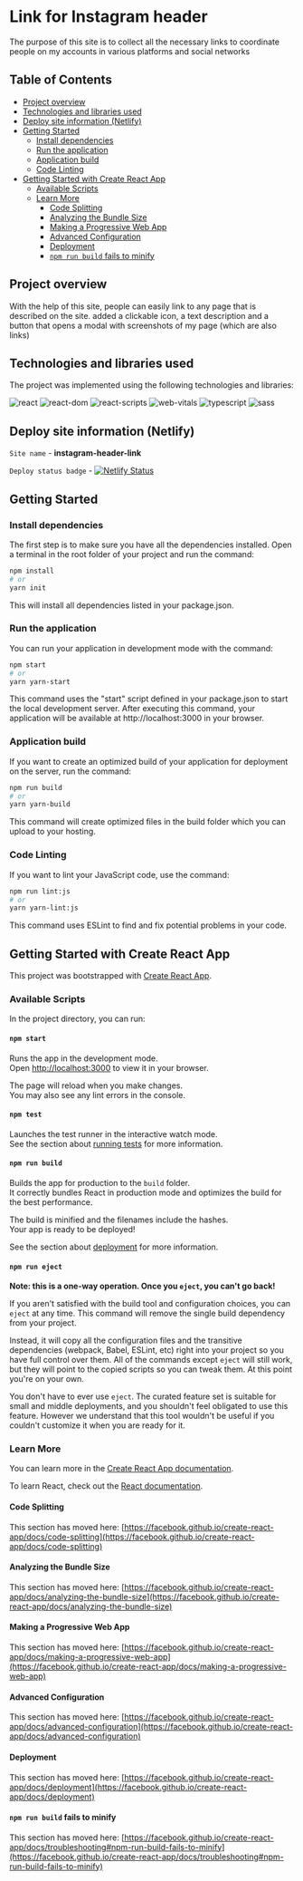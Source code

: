 # Link for Instagram header

The purpose of this site is to collect all the necessary links to coordinate people on my accounts in various platforms and social networks

## Table of Contents

- [Project overview](#project-overview)
- [Technologies and libraries used](#technologies-and-libraries-used)
- [Deploy site information (Netlify)](#deploy-site-information-netlify)
- [Getting Started](#getting-started)
  - [Install dependencies](#install-dependencies)
  - [Run the application](#run-the-application)
  - [Application build](#application-build)
  - [Code Linting](#code-linting)
- [Getting Started with Create React App](#getting-started-with-create-react-app)
  - [Available Scripts](#available-scripts)
  - [Learn More](#learn-more)
    - [Code Splitting](#code-splitting)
    - [Analyzing the Bundle Size](#analyzing-the-bundle-size)
    - [Making a Progressive Web App](#making-a-progressive-web-app)
    - [Advanced Configuration](#advanced-configuration)
    - [Deployment](#deployment)
    - [`npm run build` fails to minify](#npm-run-build-fails-to-minify)

## Project overview

With the help of this site, people can easily link to any page that is described on the site.
added a clickable icon, a text description and a button that opens a modal with screenshots of my page (which are also links)

## Technologies and libraries used

The project was implemented using the following technologies and libraries:

![react](https://img.shields.io/badge/react-18.2.0-blue)
![react-dom](https://img.shields.io/badge/react%20dom-18.2.0-blue)
![react-scripts](https://img.shields.io/badge/react%20scripts-5.0.1-blue)
![web-vitals](https://img.shields.io/badge/web%20vitals-2.1.4-blue)
![typescript](https://img.shields.io/badge/typescript-4.9.5-blue)
![sass](https://img.shields.io/badge/sass-1.66.1-blue)

## Deploy site information (Netlify)

`Site name` - **instagram-header-link**

`Deploy status badge` - [![Netlify Status](https://api.netlify.com/api/v1/badges/c04ea29c-fe4e-4a2e-bd22-f2e16f79705c/deploy-status)](https://app.netlify.com/sites/instagram-header-link/deploys)

## Getting Started

### Install dependencies

The first step is to make sure you have all the dependencies installed. Open a terminal in the root folder of your project and run the command:

```bash
npm install
# or
yarn init
```

This will install all dependencies listed in your package.json.

### Run the application

You can run your application in development mode with the command:

```bash
npm start
# or
yarn yarn-start
```

This command uses the "start" script defined in your package.json to start the local development server. After executing this command, your application will be available at http://localhost:3000 in your browser.

### Application build

If you want to create an optimized build of your application for deployment on the server, run the command:

```bash
npm run build
# or
yarn yarn-build
```

This command will create optimized files in the build folder which you can upload to your hosting.

### Code Linting

If you want to lint your JavaScript code, use the command:

```bash
npm run lint:js
# or
yarn yarn-lint:js
```

This command uses ESLint to find and fix potential problems in your code.

## Getting Started with Create React App

This project was bootstrapped with [Create React App](https://github.com/facebook/create-react-app).

### Available Scripts

In the project directory, you can run:

#### `npm start`

Runs the app in the development mode.\
Open [http://localhost:3000](http://localhost:3000) to view it in your browser.

The page will reload when you make changes.\
You may also see any lint errors in the console.

#### `npm test`

Launches the test runner in the interactive watch mode.\
See the section about [running tests](https://facebook.github.io/create-react-app/docs/running-tests) for more information.

#### `npm run build`

Builds the app for production to the `build` folder.\
It correctly bundles React in production mode and optimizes the build for the best performance.

The build is minified and the filenames include the hashes.\
Your app is ready to be deployed!

See the section about [deployment](https://facebook.github.io/create-react-app/docs/deployment) for more information.

#### `npm run eject`

**Note: this is a one-way operation. Once you `eject`, you can't go back!**

If you aren't satisfied with the build tool and configuration choices, you can `eject` at any time. This command will remove the single build dependency from your project.

Instead, it will copy all the configuration files and the transitive dependencies (webpack, Babel, ESLint, etc) right into your project so you have full control over them. All of the commands except `eject` will still work, but they will point to the copied scripts so you can tweak them. At this point you're on your own.

You don't have to ever use `eject`. The curated feature set is suitable for small and middle deployments, and you shouldn't feel obligated to use this feature. However we understand that this tool wouldn't be useful if you couldn't customize it when you are ready for it.

### Learn More

You can learn more in the [Create React App documentation](https://facebook.github.io/create-react-app/docs/getting-started).

To learn React, check out the [React documentation](https://reactjs.org/).

#### Code Splitting

This section has moved here: [https://facebook.github.io/create-react-app/docs/code-splitting](https://facebook.github.io/create-react-app/docs/code-splitting)

#### Analyzing the Bundle Size

This section has moved here: [https://facebook.github.io/create-react-app/docs/analyzing-the-bundle-size](https://facebook.github.io/create-react-app/docs/analyzing-the-bundle-size)

#### Making a Progressive Web App

This section has moved here: [https://facebook.github.io/create-react-app/docs/making-a-progressive-web-app](https://facebook.github.io/create-react-app/docs/making-a-progressive-web-app)

#### Advanced Configuration

This section has moved here: [https://facebook.github.io/create-react-app/docs/advanced-configuration](https://facebook.github.io/create-react-app/docs/advanced-configuration)

#### Deployment

This section has moved here: [https://facebook.github.io/create-react-app/docs/deployment](https://facebook.github.io/create-react-app/docs/deployment)

#### `npm run build` fails to minify

This section has moved here: [https://facebook.github.io/create-react-app/docs/troubleshooting#npm-run-build-fails-to-minify](https://facebook.github.io/create-react-app/docs/troubleshooting#npm-run-build-fails-to-minify)
